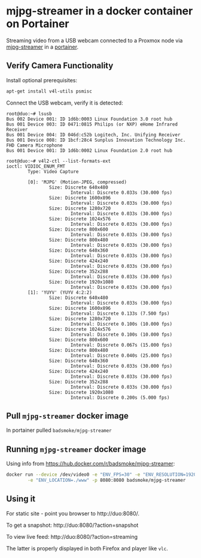 # mjpg-streamer in a docker container on Portainer

Streaming video from a USB webcam connected to a Proxmox node via
[mjpg-streamer](https://github.com/jacksonliam/mjpg-streamer) in a
[portainer](portainer.html).

## Verify Camera Functionality

Install optional prerequisites:

```sh
apt-get install v4l-utils psmisc
```

Connect the USB webcam, verify it is detected:
```
root@duo:~# lsusb
Bus 002 Device 001: ID 1d6b:0003 Linux Foundation 3.0 root hub
Bus 001 Device 003: ID 0471:0815 Philips (or NXP) eHome Infrared Receiver
Bus 001 Device 004: ID 046d:c52b Logitech, Inc. Unifying Receiver
Bus 001 Device 008: ID 1bcf:28c4 Sunplus Innovation Technology Inc. FHD Camera Microphone
Bus 001 Device 001: ID 1d6b:0002 Linux Foundation 2.0 root hub
```

```
root@duo:~# v4l2-ctl --list-formats-ext
ioctl: VIDIOC_ENUM_FMT
        Type: Video Capture

        [0]: 'MJPG' (Motion-JPEG, compressed)
                Size: Discrete 640x480
                        Interval: Discrete 0.033s (30.000 fps)
                Size: Discrete 1600x896
                        Interval: Discrete 0.033s (30.000 fps)
                Size: Discrete 1280x720
                        Interval: Discrete 0.033s (30.000 fps)
                Size: Discrete 1024x576
                        Interval: Discrete 0.033s (30.000 fps)
                Size: Discrete 800x600
                        Interval: Discrete 0.033s (30.000 fps)
                Size: Discrete 800x480
                        Interval: Discrete 0.033s (30.000 fps)
                Size: Discrete 640x360
                        Interval: Discrete 0.033s (30.000 fps)
                Size: Discrete 424x240
                        Interval: Discrete 0.033s (30.000 fps)
                Size: Discrete 352x288
                        Interval: Discrete 0.033s (30.000 fps)
                Size: Discrete 1920x1080
                        Interval: Discrete 0.033s (30.000 fps)
        [1]: 'YUYV' (YUYV 4:2:2)
                Size: Discrete 640x480
                        Interval: Discrete 0.033s (30.000 fps)
                Size: Discrete 1600x896
                        Interval: Discrete 0.133s (7.500 fps)
                Size: Discrete 1280x720
                        Interval: Discrete 0.100s (10.000 fps)
                Size: Discrete 1024x576
                        Interval: Discrete 0.100s (10.000 fps)
                Size: Discrete 800x600
                        Interval: Discrete 0.067s (15.000 fps)
                Size: Discrete 800x480
                        Interval: Discrete 0.040s (25.000 fps)
                Size: Discrete 640x360
                        Interval: Discrete 0.033s (30.000 fps)
                Size: Discrete 424x240
                        Interval: Discrete 0.033s (30.000 fps)
                Size: Discrete 352x288
                        Interval: Discrete 0.033s (30.000 fps)
                Size: Discrete 1920x1080
                        Interval: Discrete 0.200s (5.000 fps)
```

## Pull `mjpg-streamer` docker image

In portainer pulled `badsmoke/mjpg-streamer`

## Running `mjpg-streamer` docker image

Using info from https://hub.docker.com/r/badsmoke/mjpg-streamer:

```sh
docker run --device /dev/video0 -e "ENV_FPS=30" -e "ENV_RESOLUTION=1920x1080" \
        -e "ENV_LOCATION=./www" -p 8080:8080 badsmoke/mjpg-streamer
```

## Using it

For static site - point you browser to http://duo:8080/.

To get a snapshot: http://duo:8080/?action=snapshot

To view live feed: http://duo:8080/?action=streaming

The latter is properly displayed in both Firefox and player like `vlc`.

